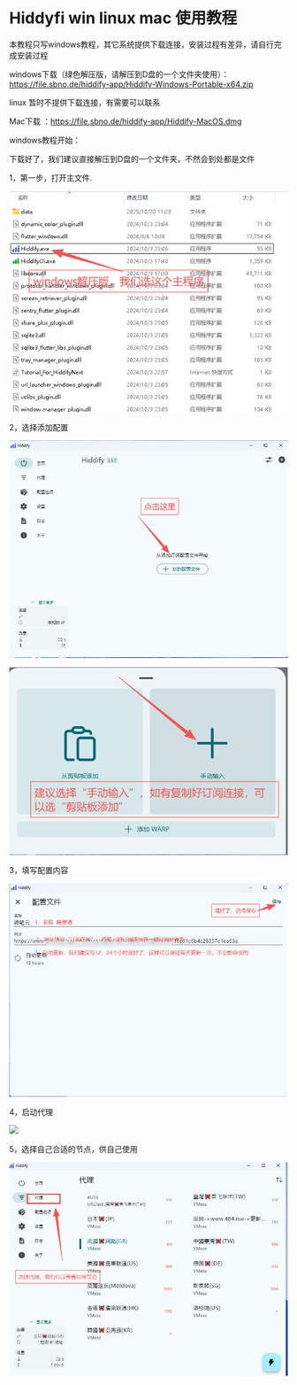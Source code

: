 # Hiddyfi win  linux mac 使用教程


本教程只写windows教程，其它系统提供下载连接，安装过程有差异，请自行完成安装过程


windows下载（绿色解压版，请解压到D盘的一个文件夹使用）：https://file.sbno.de/hiddify-app/Hiddify-Windows-Portable-x64.zip

linux 暂时不提供下载连接，有需要可以联系

Mac下载 ：https://file.sbno.de/hiddify-app/Hiddify-MacOS.dmg


windows教程开始：

下载好了，我们建议直接解压到D盘的一个文件夹，不然会到处都是文件



1，第一步，打开主文件.

![](../../images/hoddify/win/0.jpg)


2，选择添加配置


![](../../images/hoddify/win/1.jpg)



![](../../images/hoddify/win/2.jpg)



3，填写配置内容



![](../../images/hoddify/win/3.jpg)


4，启动代理

![](../images/hoddify/win/4.jpg)


5，选择自己合适的节点，供自己使用


![](../../images/hoddify/win/5.jpg)